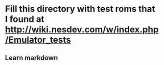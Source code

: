 # Fill this directory with test roms that I found at http://wiki.nesdev.com/w/index.php/Emulator_tests

## Learn markdown
